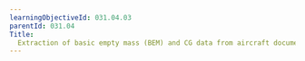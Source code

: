 ```yaml
---
learningObjectiveId: 031.04.03
parentId: 031.04
Title:
  Extraction of basic empty mass (BEM) and CG data from aircraft documentation
---
```



